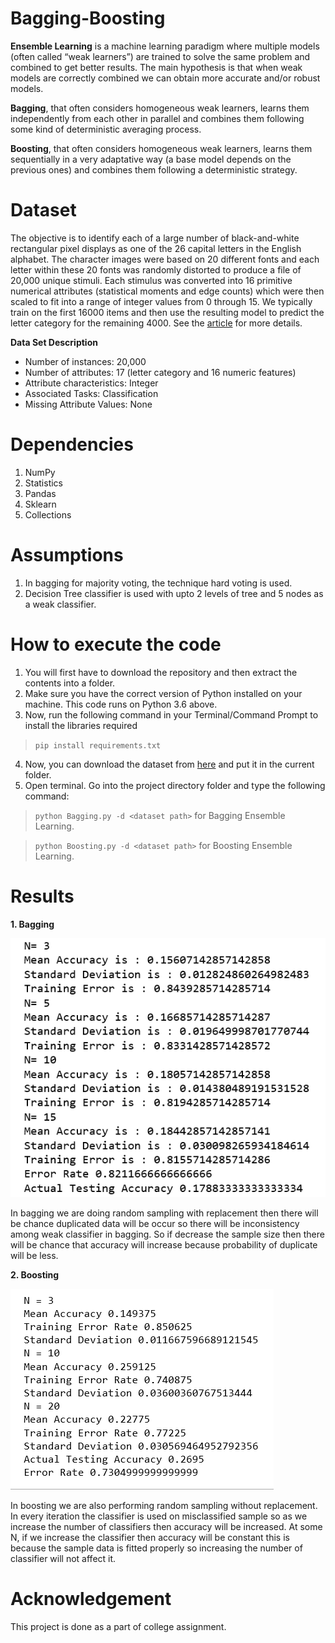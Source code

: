 # Bagging-Boosting

**Ensemble Learning** is a machine learning paradigm where multiple models (often called “weak learners”) are trained to solve the same problem and combined to get better results. The main hypothesis is that when weak models are correctly combined we can obtain more accurate and/or robust models.

**Bagging**, that often considers homogeneous weak learners, learns them independently from each other in parallel and combines them following some kind of deterministic averaging process.

**Boosting**, that often considers homogeneous weak learners, learns them sequentially in a very adaptative way (a base model depends on the previous ones) and combines them following a deterministic strategy.

# Dataset

The objective is to identify each of a large number of black-and-white rectangular pixel displays as one of the 26 capital letters in the English alphabet. The character images were based on 20 different fonts and each letter within these 20 fonts was randomly distorted to produce a file of 20,000 unique stimuli. Each stimulus was converted into 16 primitive numerical attributes (statistical moments and edge counts) which were then scaled to fit into a range of integer values from 0 through 15. We typically train on the first 16000 items and then use the resulting model to predict the letter category for the remaining 4000. See the [article](http://www.cs.uu.nl/docs/vakken/mpr/Frey-Slate.pdf) for more details.

**Data Set Description**

- Number of instances: 20,000
- Number of attributes: 17 (letter category and 16 numeric features)
- Attribute characteristics: Integer
- Associated Tasks: Classification
- Missing Attribute Values: None

# Dependencies

1. NumPy
2. Statistics
3. Pandas
4. Sklearn
5. Collections

# Assumptions 

1. In bagging for majority voting, the technique hard voting is used.
2. Decision Tree classifier is used with upto 2 levels of tree and 5 nodes as a weak classifier.

# How to execute the code

1. You will first have to download the repository and then extract the contents into a folder.
2. Make sure you have the correct version of Python installed on your machine. This code runs on Python 3.6 above.
3. Now, run the following command in your Terminal/Command Prompt to install the libraries required
> `pip install requirements.txt`
4. Now, you can download the dataset from [here](https://www.kaggle.com/nishan192/letterrecognition-using-svm) and put it in the current folder.
5. Open terminal. Go into the project directory folder and type the following command:
> `python Bagging.py -d <dataset path>` for Bagging Ensemble Learning.

> `python Boosting.py -d <dataset path>` for Boosting Ensemble Learning.

# Results

**1. Bagging**

![output1](https://github.com/Devashi-Choudhary/Bagging-Boosting/blob/main/Bagging.png)

In bagging we are doing random sampling with replacement then there will be chance duplicated data will be occur so there will be inconsistency among weak classifier in bagging. So  if decrease the sample size then there will be chance that accuracy will increase because probability of duplicate will be less.

**2. Boosting**

![output2](https://github.com/Devashi-Choudhary/Bagging-Boosting/blob/main/Boosting.png)

In boosting we are also performing random sampling without replacement. In every iteration the classifier is used on misclassified sample so as we increase the number of classifiers then accuracy will be increased. At some N, if we increase the classifier then accuracy will be constant this is because the sample data is fitted properly so increasing the number of classifier will not affect it.


# Acknowledgement
 This project is done as a part of college assignment.


